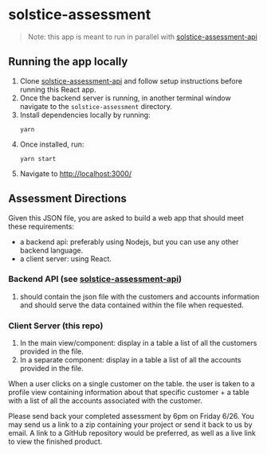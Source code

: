 # solstice-assessment

> Note: this app is meant to run in parallel with [solstice-assessment-api](https://github.com/jillburg7/solstice-assessment-api)

## Running the app locally

1. Clone [solstice-assessment-api](https://github.com/jillburg7/solstice-assessment-api) and follow setup instructions before running this React app.
2. Once the backend server is running, in another terminal window navigate to the `solstice-assessment` directory. 
3. Install dependencies locally by running:
    ```
    yarn
    ```
4. Once installed, run:
    ```
    yarn start
    ```
5. Navigate to [http://localhost:3000/](http://localhost:3000/)

## Assessment Directions
Given this JSON file, you are asked to build a web app that should meet these requirements:
- a backend api: preferably using Nodejs, but you can use any other backend language.
- a client server: using React.

### Backend API (see [solstice-assessment-api](https://github.com/jillburg7/solstice-assessment-api))
1. should contain the json file with the customers and accounts information and should serve the data contained within the file when requested.

### Client Server (this repo)
1. In the main view/component: display in a table a list of all the customers provided in the file.
2. In a separate component: display in a table a list of all the accounts provided in the file.

When a user clicks on a single customer on the table. the user is taken to a profile view containing information about that specific customer + a table with a list of all the accounts associated with the customer.

Please send back your completed assessment by 6pm on Friday 6/26. You may send us a link to a zip containing your project or send it back to us by email.  A link to a GitHub repository would be preferred, as well as a live link to view the finished product.
